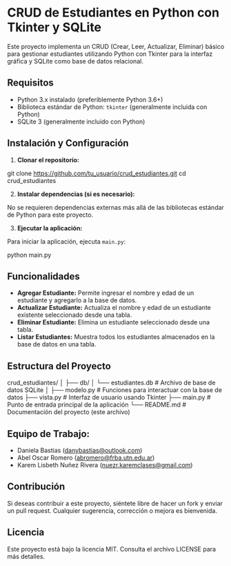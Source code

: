 # CRUD de Estudiantes en Python con Tkinter y SQLite

Este proyecto implementa un CRUD (Crear, Leer, Actualizar, Eliminar) básico para gestionar estudiantes utilizando Python con Tkinter para la interfaz gráfica y SQLite como base de datos relacional.

## Requisitos

- Python 3.x instalado (preferiblemente Python 3.6+)
- Biblioteca estándar de Python: `tkinter` (generalmente incluida con Python)
- SQLite 3 (generalmente incluido con Python)

## Instalación y Configuración

1. **Clonar el repositorio:**

git clone https://github.com/tu_usuario/crud_estudiantes.git
cd crud_estudiantes


2. **Instalar dependencias (si es necesario):**

No se requieren dependencias externas más allá de las bibliotecas estándar de Python para este proyecto.

3. **Ejecutar la aplicación:**

Para iniciar la aplicación, ejecuta `main.py`:

python main.py


## Funcionalidades

- **Agregar Estudiante:** Permite ingresar el nombre y edad de un estudiante y agregarlo a la base de datos.
- **Actualizar Estudiante:** Actualiza el nombre y edad de un estudiante existente seleccionado desde una tabla.
- **Eliminar Estudiante:** Elimina un estudiante seleccionado desde una tabla.
- **Listar Estudiantes:** Muestra todos los estudiantes almacenados en la base de datos en una tabla.

## Estructura del Proyecto

crud_estudiantes/
│
├── db/
│ └── estudiantes.db # Archivo de base de datos SQLite
│
├── modelo.py # Funciones para interactuar con la base de datos
├── vista.py # Interfaz de usuario usando Tkinter
├── main.py # Punto de entrada principal de la aplicación
└── README.md # Documentación del proyecto (este archivo)

## Equipo de Trabajo:
- Daniela Bastias (danybastias@outlook.com)
- Abel Oscar Romero (abromero@frba.utn.edu.ar)
- Karem Lisbeth Nuñez Rivera (nuezr.karemclases@gmail.com)

## Contribución

Si deseas contribuir a este proyecto, siéntete libre de hacer un fork y enviar un pull request. Cualquier sugerencia, corrección o mejora es bienvenida.

## Licencia

Este proyecto está bajo la licencia MIT. Consulta el archivo LICENSE para más detalles.
